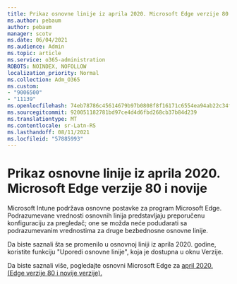 ```yaml
---
title: Prikaz osnovne linije iz aprila 2020. Microsoft Edge verzije 80 i novije
ms.author: pebaum
author: pebaum
manager: scotv
ms.date: 06/04/2021
ms.audience: Admin
ms.topic: article
ms.service: o365-administration
ROBOTS: NOINDEX, NOFOLLOW
localization_priority: Normal
ms.collection: Adm_O365
ms.custom:
- "9006500"
- "11139"
ms.openlocfilehash: 74eb78786c45614679b97b0808f8f16171c6554ea94ab22c34f2c45766123662
ms.sourcegitcommit: 920051182781bd97ce4d4d6fbd268cb37b84d239
ms.translationtype: MT
ms.contentlocale: sr-Latn-RS
ms.lasthandoff: 08/11/2021
ms.locfileid: "57885993"
---
```

# <a name="view-the-april-2020-baseline-for-microsoft-edge-versions-80-and-later"></a>Prikaz osnovne linije iz aprila 2020. Microsoft Edge verzije 80 i novije

Microsoft Intune podržava osnovne postavke za program Microsoft Edge. Podrazumevane vrednosti osnovnih linija predstavljaju preporučenu konfiguraciju za pregledač; one se možda neće podudarati sa podrazumevanim vrednostima za druge bezbednosne osnovne linije.

Da biste saznali šta se promenilo u osnovnoj liniji iz aprila 2020. godine, koristite funkciju "Uporedi osnovne linije", koja je dostupna u oknu Verzije.

Da biste saznali više, pogledajte osnovni Microsoft Edge za [april 2020. (Edge verzije 80 i novije verzije).](https://docs.microsoft.com/mem/intune/protect/security-baseline-settings-edge?pivots=edge-april-2020)